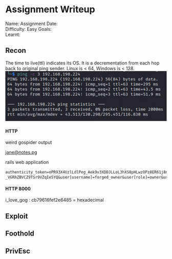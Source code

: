 # Assignment Writeup
Name: Assignment
Date:  
Difficulty: Easy
Goals:  
Learnt:

## Recon

The time to live(ttl) indicates its OS. It is a decrementation from each hop back to original ping sender. Linux is < 64, Windows is < 128.
![ping](OS-ProvingGrounds/Assignment/Screenshots/ping.png)

#### HTTP

weird gospider output

jane@notes.pg

rails web application
```
authenticity_token=oPR93X4UzlLdlPeg_Aek9v3XDDJLLoL3hXS8pHLwzOPz8ER61j8nzjESjr4Tsq-_VGRhZBVCZ9TSr9VZqIe5YQ&user[username]=forged_owner&user[role]=owner&user[password]=forged_owner&user[password_confirmation]=forged_owner&button=
```

#### HTTP 8000

i_love_gog : cb79616fef2e6485 = hexadecimal



## Exploit

## Foothold

## PrivEsc

      
